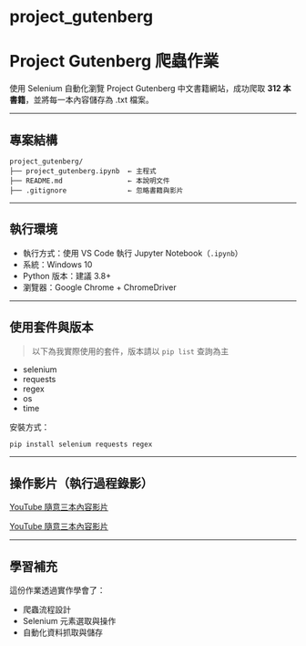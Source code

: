 # project_gutenberg
# Project Gutenberg 爬蟲作業

使用 Selenium 自動化瀏覽 Project Gutenberg 中文書籍網站，成功爬取 **312 本書籍**，並將每一本內容儲存為 .txt 檔案。

---

##  專案結構

```
project_gutenberg/
├── project_gutenberg.ipynb  ← 主程式
├── README.md                ← 本說明文件
├── .gitignore               ← 忽略書籍與影片
```

---

##  執行環境

- 執行方式：使用 VS Code 執行 Jupyter Notebook（`.ipynb`）
- 系統：Windows 10
- Python 版本：建議 3.8+
- 瀏覽器：Google Chrome + ChromeDriver

---

##  使用套件與版本

> 以下為我實際使用的套件，版本請以 `pip list` 查詢為主

- selenium
- requests
- regex
- os
- time


安裝方式：
```bash
pip install selenium requests regex
```

---

##  操作影片（執行過程錄影）

 [YouTube 隨意三本內容影片](https://youtu.be/grWqgqv_vjA)
 
 [YouTube 隨意三本內容影片](https://youtu.be/P_sqoHV_-jA)

---


##  學習補充

這份作業透過實作學會了：
- 爬蟲流程設計
- Selenium 元素選取與操作
- 自動化資料抓取與儲存
